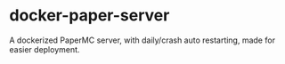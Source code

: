 # docker-paper-server
A dockerized PaperMC server, with daily/crash auto restarting, made for easier deployment.
